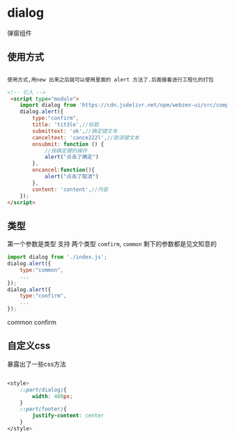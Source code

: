 <script setup>
import { onMounted } from 'vue'
  import './index.css'
  onMounted(() => {
    import ('../../src/component/wz-button/')
    import('../../src/component/wz-dialog/').then((res)=> {
         window.dialog =res.default
         window.dialogConfirm =()=> {
                dialog.alert({
                    type:"confirm",
                    title: 'tit3le',//标题
                    submittext: 'ok',//确定键文本
                    canceltext: 'cance222l',//取消键文本
                    onsubmit: function () {
                        //按确定键的操作
                        alert("te")
                    },
                    oncancel:function(){
                        alert("点击了取消")
                    },
                    content: 'content',//内容
                });
         }
          window.dialogCommon =()=> {
                dialog.alert({
                    type:"common",
                    title: 'tit3le',//标题
                    submittext: 'ok',//确定键文本
                    canceltext: 'cance222l',//取消键文本
                    onsubmit: function () {
                        //按确定键的操作
                        alert("点击了确定")
                    },
                    oncancel:function(){
                        alert("点击了取消")
                    },
                    content: 'content',//内容
                });
         }
    })
    
  })
</script>

<!-- message.create('This a info message') -->



# dialog

弹窗组件

<style>
    ::part(dialog){
    width: 400px;
}
</style>

## 使用方式

```html

使用方式,用new 出来之后就可以使用里面的 alert 方法了.后面接着进行工程化的打包

<!-- 引入 -->
 <script type="module">
    import dialog from 'https://cdn.jsdelivr.net/npm/webzen-ui/src/component/wz-dialog/index.js';
    dialog.alert({
        type:"confirm",
        title: 'tit3le',//标题
        submittext: 'ok',//确定键文本
        canceltext: 'cance222l',//取消键文本
        onsubmit: function () {
            //按确定键的操作
            alert("点击了确定")
        },
        oncancel:function(){
            alert("点击了取消")
        },
        content: 'content',//内容
    });
</script>

```

## 类型
第一个参数是类型 支持 两个类型 `comfirm`, `common`
剩下的参数都是见文知意的

```js
import dialog from './index.js';
dialog.alert({
    type:"common",
    ...
});
dialog.alert({
    type:"confirm",
    ...
});
```

<div class="wrap">

<wz-button type="primary" onclick='dialogConfirm()'>common</wz-button>
<wz-button type="common" onclick='dialogCommon()'>confirm</wz-button>

</div >





##  自定义css

暴露出了一些css方法

```css

<style>
    ::part(dialog){
        width: 400px;
    }
    ::part(footer){
        justify-content: center
    }
</style>


```
